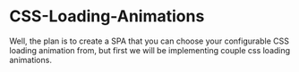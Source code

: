 # CSS-Loading-Animations
Well, the plan is to create a SPA that you can choose your configurable CSS loading animation from, but first we will be implementing couple css loading animations.
